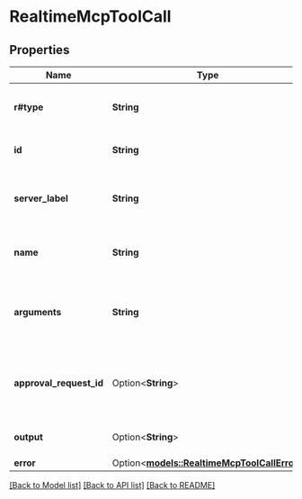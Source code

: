 # RealtimeMcpToolCall

## Properties

Name | Type | Description | Notes
------------ | ------------- | ------------- | -------------
**r#type** | **String** | The type of the item. Always `mcp_call`. | 
**id** | **String** | The unique ID of the tool call. | 
**server_label** | **String** | The label of the MCP server running the tool. | 
**name** | **String** | The name of the tool that was run. | 
**arguments** | **String** | A JSON string of the arguments passed to the tool. | 
**approval_request_id** | Option<**String**> | The ID of an associated approval request, if any. | [optional]
**output** | Option<**String**> | The output from the tool call. | [optional]
**error** | Option<[**models::RealtimeMcpToolCallError**](RealtimeMCPToolCall_error.md)> |  | [optional]

[[Back to Model list]](../README.md#documentation-for-models) [[Back to API list]](../README.md#documentation-for-api-endpoints) [[Back to README]](../README.md)


